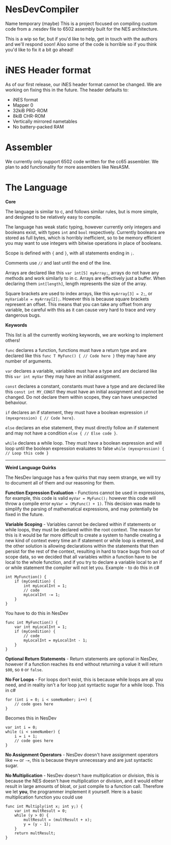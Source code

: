 # NesDevCompiler

Name temporary (maybe)
This is a project focused on compiling custom code from a .nesdev file to 6502 assembly built for the NES architecture.

This is a wip so far, but if you'd like to help, get in touch with the authors and we'll respond soon!
Also some of the code is horrible so if you think you'd like to fix it a bit go ahead!

# iNES Header format
As of our first release, our iNES header format cannot be changed. We are working on fixing this in the future.
The header defaults to:
* iNES format
* Mapper 0
* 32kiB PRG-ROM
* 8kiB CHR-ROM
* Vertically mirrored nametables
* No battery-packed RAM

# Assembler
We currently only support 6502 code written for the cc65 assembler. We plan to add functionality for more assemblers like NesASM.

# The Language
<b>Core</b>

The language is similar to c, and follows similar rules, but is more simple, and designed to be relatively easy to compile.

The language has weak static typing, however currently only integers and booleans exist, with types `int` and `bool` respectively.
Currently booleans are stored as full bytes, which is horribly inefficient, so to be memory efficient you may want to use integers with bitwise operations in place of booleans.

Scope is defined with `{` and `}`, with all statements ending in `;`.

Comments use `//` and last until the end of the line.

Arrays are declared like this `var int[5] myArray;`, arrays do not have any methods and work similarly to in c. Arrays are effectively just a buffer. When declaring them `int[length]`, length represents the size of the array.

Square brackets are used to index arrays, like this `myArray[3] = 2;`, or `myVariable = myArray[2];`. However this is because square brackets represent an offset. This means that you can take any offset from any variable, be careful with this as it can cause very hard to trace and very dangerous bugs.



<b>Keywords</b>

This list is all the currently working keywords, we are working to implement others!

`func` declares a function, functions must have a return type and are declared like this `func T MyFunc() { // Code here }` they may have any number of arguments.

`var` declares a variable, variables must have a type and are declared like this `var int myVar` they may have an initial assignment.

`const` declares a constant, constants must have a type and are declared like this `const int MY_CONST` they must have an initial assignment and cannot be changed. Do not declare them within scopes, they can have unexpected behaviour.

`if` declares an if statement, they must have a boolean expression `if (myexpression) { // Code here}`.

`else` declares an else statement, they must directly follow an if statement and may not have a condition `else { // Else code }`.

`while` declares a while loop. They must have a boolean expression and will loop until the boolean expression evaluates to false `while (myexpression) { // Loop this code }`

_____________________________________________________________________________________________________________________________________________________________________________________________________________________

<b>Weird Language Quirks</b>

The NesDev language has a few quirks that may seem strange, we will try to document all of them and our reasoning for them.

<b>Function Expression Evaluation</b> - Functions cannot be used in expressions, for example, this code is valid `myVar = MyFunc();` however this code will throw a compile error `myVar = (MyFunc() + 1)`. This decision was made to simplify the parsing of mathematical expressions, and may potentially be fixed in the future.

<b>Variable Scoping</b> - Variables cannot be declared within if statements or while loops, they must be declared within the root context. The reason for this is it would be far more difficult to create a system to handle creating a new kind of context every time an if statement or while loop is entered, and the other solution is allowing declarations within the statements that then persist for the rest of the context, resulting in hard to trace bugs from out of scope data, so we decided that all variables within a function have to be local to the whole function, and if you try to declare a variable local to an if or while statement the compiler will not let you.
Example - to do this in c#
```
int MyFunction() {
    if (myCondition) {
        int myLocalInt = 1;
        // code
        myLocalInt -= 1;
    }
}
```
You have to do this in NesDev
```
func int MyFunction() {
    var int myLocalInt = 1;
    if (myCondition) {
        // code
        myLocalInt = myLocalInt - 1;
    }
}
```

<b>Optional Return Statements</b> - Return statements are optional in NesDev, however if a function reaches its end without returning a value it will return `$00`, so `0` or `false`.

<b>No For Loops</b> - For loops don't exist, this is because while loops are all you need, and in reality isn't a for loop just syntactic sugar for a while loop.
This in c#
```
for (int i = 0; i < someNumber; i++) {
    // code goes here
}
```
Becomes this in NesDev
```
var int i = 0;
while (i < someNumber) {
    i = i + 1;
    // code goes here
}
```

<b>No Assignment Operators</b> - NesDev doesn't have assignment operators like `+=` or `-=`, this is because theyre unnecessary and are just syntactic sugar.

<b>No Multiplication</b> - NesDev doesn't have multiplication or division, this is because the NES doesn't have multiplication or division, and it would either result in large amounts of bloat, or just compile to a function call. Therefore we let <b>you</b>, the programmer implement it yourself.
Here is a basic multiplication function you could use
```
func int Multiply(int x; int y;) {
	var int multResult = 0;
	while (y > 0) {
		multResult = (multResult + x);
		y = (y - 1);
	}
	return multResult;
}
```
